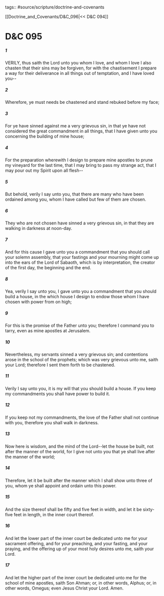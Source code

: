 tags:: #source/scripture/doctrine-and-covenants

[[Doctrine_and_Covenants/D&C_096|<< D&C 094]]

# D&C 095

##### 1

VERILY, thus saith the Lord unto you whom I love, and whom I love I also chasten that their sins may be forgiven, for with the chastisement I prepare a way for their deliverance in all things out of temptation, and I have loved you--

##### 2

Wherefore, ye must needs be chastened and stand rebuked before my face;

##### 3

For ye have sinned against me a very grievous sin, in that ye have not considered the great commandment in all things, that I have given unto you concerning the building of mine house;

##### 4

For the preparation wherewith I design to prepare mine apostles to prune my vineyard for the last time, that I may bring to pass my strange act, that I may pour out my Spirit upon all flesh--

##### 5

But behold, verily I say unto you, that there are many who have been ordained among you, whom I have called but few of them are chosen.

##### 6

They who are not chosen have sinned a very grievous sin, in that they are walking in darkness at noon-day.

##### 7

And for this cause I gave unto you a commandment that you should call your solemn assembly, that your fastings and your mourning might come up into the ears of the Lord of Sabaoth, which is by interpretation, the creator of the first day, the beginning and the end.

##### 8

Yea, verily I say unto you, I gave unto you a commandment that you should build a house, in the which house I design to endow those whom I have chosen with power from on high;

##### 9

For this is the promise of the Father unto you; therefore I command you to tarry, even as mine apostles at Jerusalem.

##### 10

Nevertheless, my servants sinned a very grievous sin; and contentions arose in the school of the prophets; which was very grievous unto me, saith your Lord; therefore I sent them forth to be chastened.

##### 11

Verily I say unto you, it is my will that you should build a house. If you keep my commandments you shall have power to build it.

##### 12

If you keep not my commandments, the love of the Father shall not continue with you, therefore you shall walk in darkness.

##### 13

Now here is wisdom, and the mind of the Lord--let the house be built, not after the manner of the world, for I give not unto you that ye shall live after the manner of the world;

##### 14

Therefore, let it be built after the manner which I shall show unto three of you, whom ye shall appoint and ordain unto this power.

##### 15

And the size thereof shall be fifty and five feet in width, and let it be sixty-five feet in length, in the inner court thereof.

##### 16

And let the lower part of the inner court be dedicated unto me for your sacrament offering, and for your preaching, and your fasting, and your praying, and the offering up of your most holy desires unto me, saith your Lord.

##### 17

And let the higher part of the inner court be dedicated unto me for the school of mine apostles, saith Son Ahman; or, in other words, Alphus; or, in other words, Omegus; even Jesus Christ your Lord. Amen.
